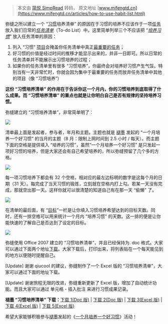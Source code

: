> 本文由 [简悦 SimpRead](http://ksria.com/simpread/) 转码， 原文地址 [www.mifengtd.cn](https://www.mifengtd.cn/articles/how-to-use-habit-list.html)

弥缝之所以建立一个 “[习惯](https://www.mifengtd.cn/tag/%E4%B9%A0%E6%83%AF "Tag 了 6 篇文章")培养清单” 的原因在于习惯的培养不应该作于一项[任务](https://www.mifengtd.cn/tag/%E4%BB%BB%E5%8A%A1 "Tag 了 1 篇文章")放入我们日常的[_任务清单_](https://www.mifengtd.cn/tag/%E4%BB%BB%E5%8A%A1%E6%B8%85%E5%8D%95 "Tag 了 1 篇文章")（To-do List）中。这里简单列举三个不应该把 “[_培养习惯_](https://www.mifengtd.cn/tag/%E5%9F%B9%E5%85%BB%E4%B9%A0%E6%83%AF "Tag 了 2 篇文章")” 放入任务清单的原因：

1.  列入 “习惯” [项目](https://www.mifengtd.cn/tag/%E9%A1%B9%E7%9B%AE "Tag 了 2 篇文章")会掩盖你任务清单中真正[最重要的任务](https://www.mifengtd.cn/articles/purpose_your_day_mit.html)；
2.  好习惯的价值是经过时间的推移才能显示出来的，并非一日即可。所以日常的任务清单并不能展示出习惯培养的过程；
3.  如果你的任务清单里有很多 “习惯培养”，你最终会对培养好习惯产生气馁。特别当有一天非常忙时，你就会因为集中于最重要的任务而放弃任务清单中其他的项目（像 “习惯培养”）

**这份 “习惯培养清单” 的作用在于告诉你这一个月内，你的习惯培养到底取得了什么成果。而 “习惯培养清单” 的重点也就是让你明白自己是否有规律的坚持培养习惯。**

弥缝建立的 “习惯培养清单”，非常简单明了：

![](https://www.mifengtd.cn/static/37/3726/2007/08/habit-list-1.jpg)

清单最上面是发起者，参与者，年月和主题。主题也就是 [褪墨](https://www.mifengtd.cn) 发起的 “一个月培养一个好习惯” 的当月的主题（8 月：限制上网时间到 2.5 小时 / 每天）。而主题下面的空格是提供填入 “培养的习惯”，虽然“一个月培养一个好习惯” 是只发起一项好习惯的培养，但是大家还会有自己希望培养的，所以弥缝预留了几个多的方格。

![](https://www.mifengtd.cn/static/37/3726/2007/08/habit-list-2.jpg)

每一项习惯培养下都会有 32 个空格，相对应的最左边标明的数字是这每个月的日期（31 天）。每完成了当天习惯的锻炼，立刻就在空格内打上勾。若某一天没有完成，那就空出那一天。这样你就可以很清楚的知道自己有在那一天 “偷懒” 了。

![](https://www.mifengtd.cn/static/37/3726/2007/08/habit-list-3.jpg)

在清单的最后面，有 “[目标](https://www.mifengtd.cn/tag/%E7%9B%AE%E6%A0%87 "Tag 了 2 篇文章")”一栏是让你填入习惯培养希望达到的目标天数。同时，还有一排空格可以用来统计一个月内 “培养习惯” 的天数。这一排的便是让你能快速的了解自己是否达到了设定的目标。

![](https://www.mifengtd.cn/static/37/3726/2007/08/habit-list-4.jpg)

弥缝使用 Office 2007 建立的 “习惯培养清单”，并且已经保持为. doc 格式。大家可以通过下面两个地址[下载](https://www.mifengtd.cn/tag/%E4%B8%8B%E8%BD%BD "Tag 了 1 篇文章")。大家下载后，打印出来，将列表贴在一个每天能见到的地方以便随时提醒自己。

[Update] 谢谢 qiucool 的建议，弥缝制作了一个 Excel 版的 “习惯培养清单”，大家可以通过下面的地址下载。

[Update] 谢谢旅程无限的改进，弥缝重新更新了 Excel 版，增加了自动统计功能。而且大家可以通过 单元格 - 插入批注 来进行习惯成果记录。

**褪墨 “习惯培养清单” 下载：**[下载 1(Doc 版)](http://www.box.net/shared/t8djyp0f0d) | [下载 2(Doc 版)](http://stone1551.googlepages.com/habit-list.doc) | [下载 3(Excel 版)](http://www.box.net/shared/dts7342mxe "Excel版褪墨习惯培养清单") | [下载 4(Excel 版)](https://www.mifengtd.cn/static/37/3726/2007/09/habit-list-mifengtd.xls "Excel版褪墨习惯培养清单") | [下载 5(Excel 版)](http://mifengtd.googlepages.com/habit-list-mifengtd.xls "Excel版褪墨习惯培养清单")

希望大家能够积极参与[褪墨](https://www.mifengtd.cn)发起的《[一个月培养一个好习惯](https://www.mifengtd.cn/articles/culture_a_habit_in_month_at_mifengtd.html)》活动！